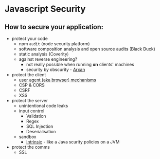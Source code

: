 # Javascript Security

## How to secure your application:
* protect your code
  - npm ```audit``` (node security platform)
  - software composition analysis and open source audits (Black Duck)
  - static analysis (Coverity)
  - against reverse engineering?
    - not really possible when running **on** clients' machines
    - security by obscurity - [Arxan](https://www.arxan.com/)
* protect the client
  - [user agent (aka browser) mechanisms](web-security.md)
  - CSP & CORS
  - CSRF
  - XSS
* protect the server
  - unintentional code leaks
  - input control
    - Validation
    - Regex
    - SQL Injection
    - Deserialisation
  - sandbox
    - [Intrinsic](https://intrinsic.com/) - like a Java scurity policies on a JVM
* protect the comms
  - SSL

